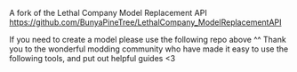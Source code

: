 A fork of the Lethal Company Model Replacement API
https://github.com/BunyaPineTree/LethalCompany_ModelReplacementAPI

If you need to create a model please use the following repo above ^^
Thank you to the wonderful modding community who have made it easy
to use the following tools, and put out helpful guides <3

